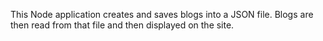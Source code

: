 This Node application creates and saves blogs into a JSON file. Blogs are then read from that file and then displayed on the site.
